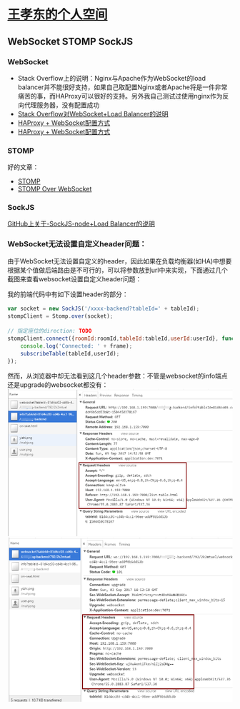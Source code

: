 # [王孝东的个人空间](https://scm-git.github.io/)
## WebSocket STOMP SockJS
### WebSocket
* Stack Overflow上的说明：Nginx与Apache作为WebSocket的load balancer并不能很好支持，如果自己取配置Nginx或者Apache将是一件非常痛苦的事，而HAProxy可以很好的支持。另外我自己测试过使用nginx作为反向代理服务器，没有配置成功
* [Stack Overflow对WebSocket+Load Balancer的说明](https://stackoverflow.com/questions/15817784/what-are-issues-with-using-websockets-with-proxies-and-load-balancers)
* [HAProxy + WebSocket配置方式](http://blog.silverbucket.net/post/31927044856/3-ways-to-configure-haproxy-for-websockets)
* [HAProxy + WebSocket配置方式](https://www.haproxy.com/blog/websockets-load-balancing-with-haproxy/)

### STOMP
好的文章：
* [STOMP](http://stomp.github.io/implementations.html)
* [STOMP Over WebSocket](http://jmesnil.net/stomp-websocket/doc/websocket2.md)

### SockJS
[GitHub上关于-SockJS-node+Load Balancer的说明](https://github.com/sockjs/sockjs-node#websocket-compatible-load-balancer)

### WebSocket无法设置自定义header问题：
由于WebSocket无法设置自定义的header，因此如果在负载均衡器(如HA)中想要根据某个值做后端路由是不可行的，可以将参数放到url中来实现，下面通过几个截图来查看websocket设置自定义header问题：

我的前端代码中有如下设置header的部分：
```javascript
var socket = new SockJS('/xxxx-backend?tableId=' + tableId);
stompClient = Stomp.over(socket);

// 指定座位的direction: TODO
stompClient.connect({roomId:roomId,tableId:tableId,userId:userId}, function (frame) {
    console.log('Connected: ' + frame);
    subscribeTable(tableId,userId);
});
```
然而，从浏览器中却无法看到这几个header参数：不管是websocket的info端点还是upgrade的websocket都没有：
![info端点](./websocket2.png)
![websocket端点](./websocket3.png)

